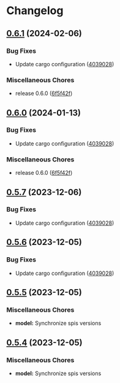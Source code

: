 # Changelog

## [0.6.1](https://github.com/gbbirkisson/spis/compare/model-v0.6.0...model-v0.6.1) (2024-02-06)


### Bug Fixes

* Update cargo configuration ([4039028](https://github.com/gbbirkisson/spis/commit/4039028ee68f17fc4a3fd25cf078da262f756346))


### Miscellaneous Chores

* release 0.6.0 ([6f5f42f](https://github.com/gbbirkisson/spis/commit/6f5f42fbe3226911d87e7903b8745ce80cb11ddb))

## [0.6.0](https://github.com/gbbirkisson/spis/compare/model-v0.5.7...model-v0.6.0) (2024-01-13)


### Bug Fixes

* Update cargo configuration ([4039028](https://github.com/gbbirkisson/spis/commit/4039028ee68f17fc4a3fd25cf078da262f756346))


### Miscellaneous Chores

* release 0.6.0 ([6f5f42f](https://github.com/gbbirkisson/spis/commit/6f5f42fbe3226911d87e7903b8745ce80cb11ddb))

## [0.5.7](https://github.com/gbbirkisson/spis/compare/model-v0.5.6...model-v0.5.7) (2023-12-06)


### Bug Fixes

* Update cargo configuration ([4039028](https://github.com/gbbirkisson/spis/commit/4039028ee68f17fc4a3fd25cf078da262f756346))

## [0.5.6](https://github.com/gbbirkisson/spis/compare/model-v0.5.5...model-v0.5.6) (2023-12-05)


### Bug Fixes

* Update cargo configuration ([4039028](https://github.com/gbbirkisson/spis/commit/4039028ee68f17fc4a3fd25cf078da262f756346))

## [0.5.5](https://github.com/gbbirkisson/spis/compare/model-v0.5.4...model-v0.5.5) (2023-12-05)


### Miscellaneous Chores

* **model:** Synchronize spis versions

## [0.5.4](https://github.com/gbbirkisson/spis/compare/model-v0.5.3...model-v0.5.4) (2023-12-05)


### Miscellaneous Chores

* **model:** Synchronize spis versions
